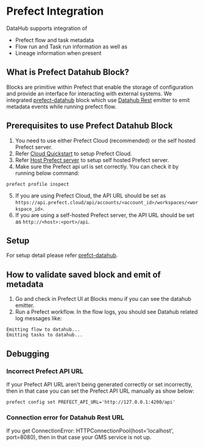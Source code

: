 # Prefect Integration

DataHub supports integration of

- Prefect flow and task metadata
- Flow run and Task run information as well as
- Lineage information when present

## What is Prefect Datahub Block?

Blocks are primitive within Prefect that enable the storage of configuration and provide an interface for interacting with external systems. We integrated [prefect-datahub](https://prefecthq.github.io/prefect-datahub/) block which use [Datahub Rest](../../metadata-ingestion/sink_docs/datahub.md#datahub-rest) emitter to emit metadata events while running prefect flow.

## Prerequisites to use Prefect Datahub Block

1. You need to use either Prefect Cloud (recommended) or the self hosted Prefect server.
2. Refer [Cloud Quickstart](https://docs.prefect.io/2.10.13/cloud/cloud-quickstart/) to setup Prefect Cloud.
3. Refer [Host Prefect server](https://docs.prefect.io/2.10.13/host/) to setup self hosted Prefect server.
4. Make sure the Prefect api url is set correctly. You can check it by running below command:
```shell
prefect profile inspect
```
5. If you are using Prefect Cloud, the API URL should be set as `https://api.prefect.cloud/api/accounts/<account_id>/workspaces/<workspace_id>`.
6. If you are using a self-hosted Prefect server, the API URL should be set as `http://<host>:<port>/api`.

## Setup

For setup detail please refer [prefct-datahub](https://prefecthq.github.io/prefect-datahub/).

## How to validate saved block and emit of metadata

1. Go and check in Prefect UI at Blocks menu if you can see the datahub emitter.
2. Run a Prefect workflow. In the flow logs, you should see Datahub related log messages like:

```
Emitting flow to datahub...
Emitting tasks to datahub...
```
## Debugging

### Incorrect Prefect API URL

If your Prefect API URL aren't being generated correctly or set incorrectly, then in that case you can set the Prefect API URL manually as show below:

```shell
prefect config set PREFECT_API_URL='http://127.0.0.1:4200/api'
```

### Connection error for Datahub Rest URL
If you get ConnectionError: HTTPConnectionPool(host='localhost', port=8080), then in that case your GMS service is not up.